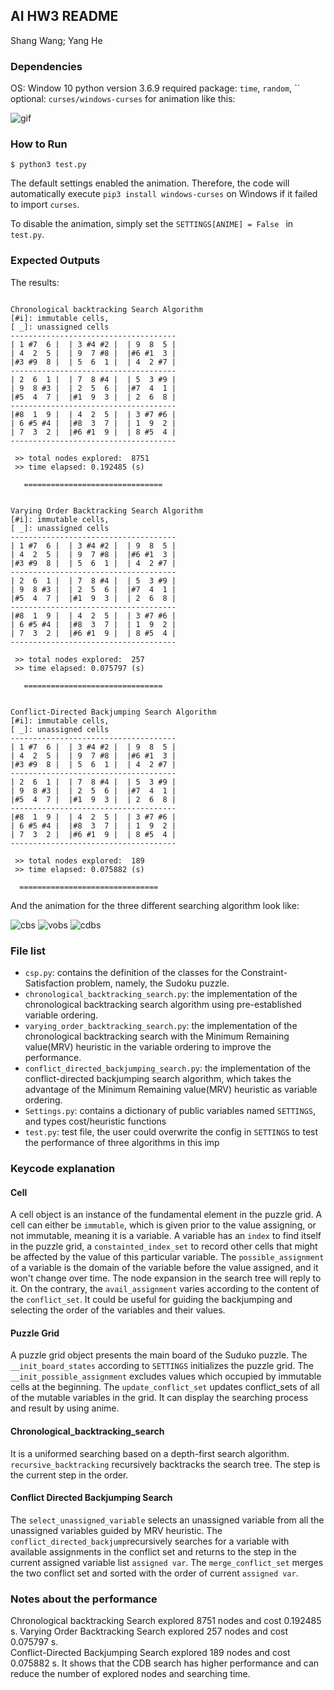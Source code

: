 AI HW3 README
------------
Shang Wang; Yang He

### Dependencies

OS: Window 10
python version 3.6.9
required package: `time`, `random`, ``
optional: `curses/windows-curses` for animation like this:

![gif](pic/cbs.gif)


### How to Run

```
$ python3 test.py
```

The default settings enabled the animation. Therefore, the code will automatically execute `pip3 install windows-curses` on Windows if it failed to import  `curses`. 

To disable the animation, simply set the `SETTINGS[ANIME] = False ` in `test.py`. 

### Expected Outputs

The results:

```

Chronological backtracking Search Algorithm
[#i]: immutable cells,
[ _]: unassigned cells
-------------------------------------      
| 1 #7  6 |  | 3 #4 #2 |  | 9  8  5 |      
| 4  2  5 |  | 9  7 #8 |  |#6 #1  3 |      
|#3 #9  8 |  | 5  6  1 |  | 4  2 #7 |      
-------------------------------------      
| 2  6  1 |  | 7  8 #4 |  | 5  3 #9 |      
| 9  8 #3 |  | 2  5  6 |  |#7  4  1 |      
|#5  4  7 |  |#1  9  3 |  | 2  6  8 |      
-------------------------------------      
|#8  1  9 |  | 4  2  5 |  | 3 #7 #6 |      
| 6 #5 #4 |  |#8  3  7 |  | 1  9  2 |      
| 7  3  2 |  |#6 #1  9 |  | 8 #5  4 |      
-------------------------------------      

 >> total nodes explored:  8751
 >> time elapsed: 0.192485 (s)

   =============================== 


Varying Order Backtracking Search Algorithm
[#i]: immutable cells,
[ _]: unassigned cells
-------------------------------------
| 1 #7  6 |  | 3 #4 #2 |  | 9  8  5 |
| 4  2  5 |  | 9  7 #8 |  |#6 #1  3 |
|#3 #9  8 |  | 5  6  1 |  | 4  2 #7 |
-------------------------------------
| 2  6  1 |  | 7  8 #4 |  | 5  3 #9 |
| 9  8 #3 |  | 2  5  6 |  |#7  4  1 |
|#5  4  7 |  |#1  9  3 |  | 2  6  8 |
-------------------------------------
|#8  1  9 |  | 4  2  5 |  | 3 #7 #6 |
| 6 #5 #4 |  |#8  3  7 |  | 1  9  2 |
| 7  3  2 |  |#6 #1  9 |  | 8 #5  4 |
-------------------------------------

 >> total nodes explored:  257
 >> time elapsed: 0.075797 (s)

   =============================== 


Conflict-Directed Backjumping Search Algorithm
[#i]: immutable cells,
[ _]: unassigned cells
-------------------------------------
| 1 #7  6 |  | 3 #4 #2 |  | 9  8  5 |
| 4  2  5 |  | 9  7 #8 |  |#6 #1  3 |
|#3 #9  8 |  | 5  6  1 |  | 4  2 #7 |
-------------------------------------
| 2  6  1 |  | 7  8 #4 |  | 5  3 #9 |
| 9  8 #3 |  | 2  5  6 |  |#7  4  1 |
|#5  4  7 |  |#1  9  3 |  | 2  6  8 |
-------------------------------------
|#8  1  9 |  | 4  2  5 |  | 3 #7 #6 |
| 6 #5 #4 |  |#8  3  7 |  | 1  9  2 |
| 7  3  2 |  |#6 #1  9 |  | 8 #5  4 |
-------------------------------------

 >> total nodes explored:  189
 >> time elapsed: 0.075882 (s)

  =============================== 

```

And the animation for the three different searching algorithm look like:

![cbs](pic/cbs.gif)
![vobs](pic/vobs.gif)
![cdbs](pic/cdbs.gif)


### File list

* `csp.py`: contains the definition of the classes for the Constraint-Satisfaction problem, namely, the Sudoku puzzle. 
* `chronological_backtracking_search.py`: the implementation of the chronological backtracking search algorithm using pre-established variable ordering. 
* `varying_order_backtracking_search.py`: the implementation of the chronological backtracking search with the Minimum Remaining value(MRV) heuristic in the variable ordering to improve the performance.
* `conflict_directed_backjumping_search.py`: the implementation of the conflict-directed backjumping search algorithm, which takes the advantage of the Minimum Remaining value(MRV) heuristic as variable ordering. 
* `Settings.py`: contains a dictionary of public variables named `SETTINGS`, and types cost/heuristic functions
* `test.py`: test file, the user could overwrite the config in `SETTINGS` to test the performance of three algorithms in this imp


### Keycode explanation

#### Cell 

A cell object is an instance of the fundamental element in the puzzle grid. A cell can either be `immutable`, which is given prior to the value assigning, or not immutable, meaning it is a variable. A variable has an `index` to find itself in the puzzle grid, a `constainted_index_set` to record other cells that might be affected by the value of this particular variable. 
The `possible_assignment` of a variable is the domain of the variable before the value assigned, and it won't change over time. The node expansion in the search tree will reply to it. On the contrary, the `avail_assignment` varies according to the content of the `conflict_set`. It could be useful for guiding the backjumping and selecting the order of the variables and their values.  

#### Puzzle Grid 
A puzzle grid object presents the main board of the Suduko puzzle.  The ` __init_board_states` according to `SETTINGS` initializes the puzzle grid. The ` __init_possible_assignment`  excludes values which occupied by immutable cells at the beginning.  The `update_conflict_set`  updates conflict_sets of all of the mutable variables in the grid. It can display the searching process and result by using anime.

####  Chronological_backtracking_search
It is a uniformed searching based on a depth-first search algorithm.
`recursive_backtracking`  recursively backtracks the search tree. The step is the current step in the order.

#### Conflict Directed Backjumping Search 
The `select_unassigned_variable` selects an unassigned variable from all the unassigned variables guided by MRV heuristic.
The `conflict_directed_backjump`recursively searches for a variable with available assignments in the conflict set and returns to the step in the current assigned variable list `assigned var`. The `merge_conflict_set` merges the two conflict set and sorted with the order of current `assigned var`.


### Notes about the performance
Chronological backtracking Search explored 8751 nodes and cost 0.192485 s. 
Varying Order Backtracking Search explored 257 nodes and cost 0.075797 s.  
Conflict-Directed Backjumping Search explored  189 nodes and cost 0.075882 s.
It shows that the CDB search has higher performance and can reduce the number of explored nodes and searching time.
